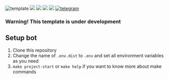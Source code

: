 ![template](https://user-images.githubusercontent.com/35528949/212500045-feb51ec0-e26a-45a6-bc8c-75d01379faf9.png)
![](https://img.shields.io/badge/version-0.1.0%20ALPHA-brightgreen)
![](https://img.shields.io/github/license/MassonNN/masson-aiogram-template)
![](https://img.shields.io/github/forks/MassonNn/masson-aiogram-template)
![](https://img.shields.io/github/stars/MassonNn/masson-aiogram-template?style=flat-square)
[![telegram](https://img.shields.io/badge/Telegram-Join-blue)](https://t.me/massonnn_yt)
### Warning! This template is under development


## Setup bot

1. Clone this repository
2. Change the name of `.env.dist` to `.env` and set all environment variables as you need
3. `make project-start` or `make help` if you want to know more about make commands

